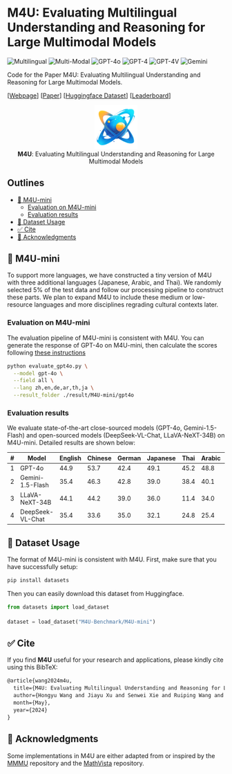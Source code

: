 # M4U: Evaluating Multilingual Understanding and Reasoning for Large Multimodal Models

![Multilingual](https://img.shields.io/badge/Task-Multilingual-red) 
![Multi-Modal](https://img.shields.io/badge/Task-Multi--Modal-red) 
![GPT-4o](https://img.shields.io/badge/Model-GPT--4o-green) 
![GPT-4](https://img.shields.io/badge/Model-GPT--4-green) 
![GPT-4V](https://img.shields.io/badge/Model-GPT--4V-green)
![Gemini](https://img.shields.io/badge/Model-Gemini-green)

Code for the Paper M4U: Evaluating Multilingual Understanding and Reasoning for Large Multimodal Models.

[[Webpage](https://m4u-benchmark.github.io/m4u.github.io/)] [[Paper](http://arxiv.org/abs/2405.15638)] [[Huggingface Dataset](https://huggingface.co/datasets/M4U-Benchmark/M4U)] [[Leaderboard](https://m4u-benchmark.github.io/m4u.github.io/)]

<p align="center">
    <img src="images/logo.png" width=20%"> <br>
  <b>M4U</b>: Evaluating Multilingual Understanding and Reasoning for Large Multimodal Models
</p>

## Outlines

- [🎨 M4U-mini](https://github.com/M4U-Benchmark/M4U/tree/m4u-mini?tab=readme-ov-file#-m4u-mini)
  - [Evaluation on M4U-mini](https://github.com/M4U-Benchmark/M4U/tree/m4u-mini?tab=readme-ov-file#evaluation-on-m4u-mini)
  - [Evaluation results](https://github.com/M4U-Benchmark/M4U/tree/m4u-mini?tab=readme-ov-file#evaluation-results)
- [📖 Dataset Usage](https://github.com/M4U-Benchmark/M4U/tree/m4u-mini?tab=readme-ov-file#-dataset-usage)
- [✅ Cite](https://github.com/M4U-Benchmark/M4U/tree/m4u-mini?tab=readme-ov-file#-cite)
- [🧠 Acknowledgments](https://github.com/M4U-Benchmark/M4U/tree/m4u-mini?tab=readme-ov-file#-acknowledgments)

## 🎨 M4U-mini

To support more languages, we have constructed a tiny version of M4U with three additional languages (Japanese, Arabic, and Thai). We randomly selected 5% of the test data and follow our processing pipeline to construct these parts. We plan to expand M4U to include these medium or low-resource languages and more disciplines regrading cultural contexts later.

### Evaluation on M4U-mini

The evaluation pipeline of M4U-mini is consistent with M4U. You can generate the response of GPT-4o on M4U-mini, then calculate the scores following [these instructions](https://github.com/M4U-Benchmark/M4U/tree/main?tab=readme-ov-file#evaluating-openai-models)
```sh
python evaluate_gpt4o.py \
  --model gpt-4o \
  --field all \
  --lang zh,en,de,ar,th,ja \
  --result_folder ./result/M4U-mini/gpt4o
```

### Evaluation results

We evaluate state-of-the-art close-sourced models (GPT-4o, Gemini-1.5-Flash) and open-sourced models (DeepSeek-VL-Chat, LLaVA-NeXT-34B) on M4U-mini. Detailed results are shown below:

| **#** | **Model**                                                                        | **English** | **Chinese** | **German** | **Japanese** | **Thai** | **Arabic** | **Average** |
| -----  | ---------- | ----------- | ----------- | ---------  | ----------- | ----------- | ----------- | ---------  |
| 1     | GPT-4o                | 44.9        | 53.7        | 42.4       | 49.1        |  45.2       | 48.8        | 47.3       |
| 2     | Gemini-1.5-Flash      | 35.4        | 46.3        | 42.8       | 39.0        |  38.4       | 40.1        | 40.3       |
| 3     | LLaVA-NeXT-34B      | 44.1        | 44.2        | 39.0       | 36.0        |  11.4       | 34.0        | 34.8       |
| 4     | DeepSeek-VL-Chat   | 35.4        | 33.6        | 35.0       | 32.1        |  24.8       | 25.4        | 31.0       |


## 📖 Dataset Usage

The format of M4U-mini is consistent with M4U. First, make sure that you have successfully setup:

```sh
pip install datasets
```

Then you can easily download this dataset from Huggingface.
```python
from datasets import load_dataset

dataset = load_dataset("M4U-Benchmark/M4U-mini")
```

## ✅ Cite

If you find **M4U** useful for your research and applications, please kindly cite using this BibTeX:

```latex
@article{wang2024m4u,
  title={M4U: Evaluating Multilingual Understanding and Reasoning for Large Multimodal Models},
  author={Hongyu Wang and Jiayu Xu and Senwei Xie and Ruiping Wang and Jialin Li and Zhaojie Xie and Bin Zhang and Chuyan Xiong and Xilin Chen},
  month={May},
  year={2024}
}
```

## 🧠 Acknowledgments

Some implementations in M4U are either adapted from or inspired by the [MMMU](https://github.com/MMMU-Benchmark/MMMU) repository and the [MathVista](https://github.com/lupantech/MathVista) repository.
